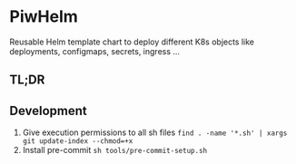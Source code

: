 # PiwHelm

Reusable Helm template chart to deploy different K8s objects like deployments, configmaps, secrets, ingress ...

## TL;DR

## Development

1. Give execution permissions to all sh files
`find . -name '*.sh' | xargs git update-index --chmod=+x`
2. Install pre-commit
`sh tools/pre-commit-setup.sh`
